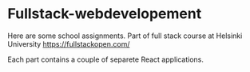 # Fullstack-webdevelopement
Here are some school assignments.
Part of full stack course at Helsinki University
https://fullstackopen.com/

Each part contains a couple of separete React applications. 
